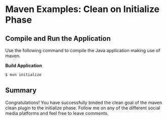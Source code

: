 # Maven Examples: Clean on Initialize Phase

## Compile and Run the Application
Use the following command to compile the Java application making use of maven.

**Build Application**
```bash
$ mvn initialize
```

## Summary
Congratulations! You have successfully binded the clean goal of the maven clean plugin to the initialize phase. Follow me on any of the different social media platforms and feel free to leave comments.


